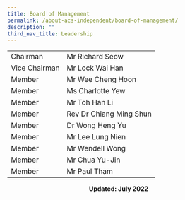 ```yaml
---
title: Board of Management
permalink: /about-acs-independent/board-of-management/
description: ""
third_nav_title: Leadership
---
```


|               |                         |
|---------------|-------------------------|
| Chairman      | Mr Richard Seow         |
| Vice Chairman | Mr Lock Wai Han         |
| Member        | Mr Wee Cheng Hoon       |
| Member        | Ms Charlotte Yew        |
| Member        | Mr Toh Han Li           |
| Member        | Rev Dr Chiang Ming Shun |
| Member        | Dr Wong Heng Yu         |
| Member        | Mr Lee Lung Nien        |
| Member        | Mr Wendell Wong         |
| Member        | Mr Chua Yu-Jin          |
| Member        | Mr Paul Tham            |

<center><b>Updated: July 2022</b></center>